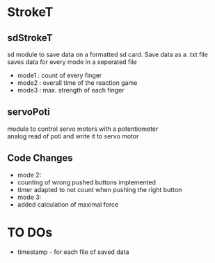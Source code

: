 # StrokeT

## sdStrokeT
sd module to save data on a formatted sd card. Save data as a .txt file <br>
saves data for every mode in a seperated file
* mode1 : count of every finger
* mode2 : overall time of the reaction game
* mode3 : max. strength of each finger

## servoPoti
module to control servo motors with a potentiometer <br>
analog read of poti and write it to servo motor

## Code Changes
* mode 2:
 * counting of wrong pushed buttons implemented
 * timer adapted to not count when pushing the right button
* mode 3:
 * added calculation of maximal force

# TO DOs
* timestamp - for each file of saved data
